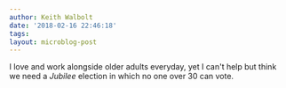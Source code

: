 ```yaml
---
author: Keith Walbolt
date: '2018-02-16 22:46:18'
tags:
layout: microblog-post
---
```


I love and work alongside older adults everyday, yet I can't help but think we need a _Jubilee_ election in which no one over 30 can vote. 